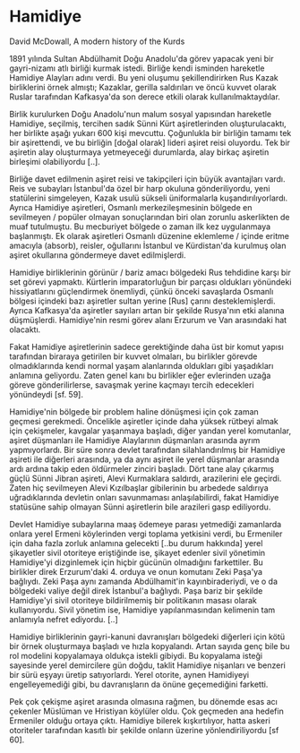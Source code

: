 # Hamidiye

David McDowall, A modern history of the Kurds

1891 yılında Sultan Abdülhamit Doğu Anadolu'da görev yapacak yeni bir gayri-nizamı atlı birliği kurmak istedi. Birliğe kendi isminden hareketle Hamidiye Alayları adını verdi. Bu yeni oluşumu şekillendirirken Rus Kazak birliklerini örnek almıştı; Kazaklar, gerilla saldırıları ve öncü kuvvet olarak Ruslar tarafından Kafkasya'da son derece etkili olarak kullanılmaktaydılar.

Birlik kurulurken Doğu Anadolu'nun malum sosyal yapısından hareketle Hamidiye, seçilmiş, tercihen sadık Sünni Kürt aşiretlerinden oluşturulacaktı, her birlikte aşağı yukarı 600 kişi mevcuttu. Çoğunlukla bir birliğin tamamı tek bir aşirettendi, ve bu birliğin [doğal olarak] lideri aşiret reisi oluyordu. Tek bir aşiretin alay oluşturmaya yetmeyeceği durumlarda, alay birkaç aşiretin birleşimi olabiliyordu [..].

Birliğe davet edilmenin aşiret reisi ve takipçileri için büyük avantajları vardı. Reis ve subayları İstanbul'da özel bir harp okuluna gönderiliyordu, yeni statülerini simgeleyen, Kazak usulü sükseli üniformalarla kuşandırılıyorlardı. Ayrıca Hamidiye aşiretleri, Osmanlı merkezileşmesinin bölgede en sevilmeyen / popüler olmayan sonuçlarından biri olan zorunlu askerlikten de muaf tutulmuştu. Bu mecburiyet bölgede o zaman ilk kez uygulanmaya başlanmıştı. Ek olarak aşiretleri Osmanlı düzenine eklemleme / içinde eritme amacıyla (absorb), reisler, oğullarını İstanbul ve Kürdistan'da kurulmuş olan aşiret okullarına göndermeye davet edilmişlerdi.

Hamidiye birliklerinin görünür / bariz amacı bölgedeki Rus tehdidine karşı bir set görevi yapmaktı. Kürtlerin imparatorluğun bir parçası oldukları yönündeki hissiyatlarını güçlendirmek önemliydi, çünkü önceki savaşlarda Osmanlı bölgesi içindeki bazı aşiretler sultan yerine [Rus] çarını desteklemişlerdi. Ayrıca Kafkasya'da aşiretler sayıları artan bir şekilde Rusya'nın etki alanına düşmüşlerdi. Hamidiye'nin resmi görev alanı Erzurum ve Van arasındaki hat olacaktı.

Fakat Hamidiye aşiretlerinin sadece gerektiğinde daha üst bir komut yapısı tarafından biraraya getirilen bir kuvvet olmaları, bu birlikler görevde olmadıklarında kendi normal yaşam alanlarında oldukları gibi yaşadıkları anlamına geliyordu. Zaten genel kanı bu birlikler eğer evlerinden uzağa göreve gönderilirlerse, savaşmak yerine kaçmayı tercih edecekleri yönündeydi [sf. 59].

Hamidiye'nin bölgede bir problem haline dönüşmesi için çok zaman geçmesi gerekmedi. Öncelikle aşiretler içinde daha yüksek rütbeyi almak için çekişmeler, kavgalar yaşanmaya başladı, diğer yandan yerel komutanlar, aşiret düşmanları ile Hamidiye Alaylarının düşmanları arasında ayrım yapmıyorlardı. Bir süre sonra devlet tarafından silahlandırılmış bir Hamidiye aşireti ile diğerleri arasında, ya da aynı aşiret ile yerel düşmanlar arasında ardı ardına takip eden öldürmeler zinciri başladı. Dört tane alay çıkarmış güçlü Sünni Jibran aşireti, Alevi Kurmaklara saldırdı, arazilerini ele geçirdi. Zaten hiç sevilmeyen Alevi Kızılbaşlar gibilerinin bu arbedede saldırıya uğradıklarında devletin onları savunmaması anlaşılabilirdi, fakat Hamidiye statüsüne sahip olmayan Sünni aşiretlerin bile arazileri gasp ediliyordu.

Devlet Hamidiye subaylarına maaş ödemeye parası yetmediği zamanlarda onlara yerel Ermeni köylerinden vergi toplama yetkisini verdi, bu Ermeniler için daha fazla zorluk anlamına gelecekti [..bu durum hakkında] yerel şikayetler sivil otoriteye eriştiğinde ise, şikayet edenler sivil yönetimin Hamidiye'yi dizginlemek için hiçbir gücünün olmadığını farkettiler. Bu birlikler direk Erzurum'daki 4. orduya ve onun komutanı Zeki Paşa'ya bağlıydı. Zeki Paşa aynı zamanda Abdülhamit'in kayınbiraderiydi, ve o da bölgedeki valiye değil direk İstanbul'a bağlıydı. Paşa bariz bir şekilde Hamidiye'yi sivil otoriteye bildirilmemiş bir politikanın masası olarak kullanıyordu. Sivil yönetim ise, Hamidiye yapılanmasından kelimenin tam anlamıyla nefret ediyordu. [..]

Hamidiye birliklerinin gayri-kanuni davranışları bölgedeki diğerleri için kötü bir örnek oluşturmaya başladı ve hızla kopyalandı. Artan sayıda genç bile bu rol modelini kopyalamaya oldukça istekli gibiydi. Bu kopyalama isteği sayesinde yerel demircilere gün doğdu, taklit Hamidiye nişanları ve benzeri bir sürü eşyayı üretip satıyorlardı. Yerel otorite, aynen Hamidiyeyi engelleyemediği gibi, bu davranışların da önüne geçemediğini farketti.

Pek çok çekişme aşiret arasında olmasına rağmen, bu dönemde esas acı çekenler Müslüman ve Hristiyan köylüler oldu. Çok geçmeden ana hedefin Ermeniler olduğu ortaya çıktı. Hamidiye bilerek kışkırtılıyor, hatta askeri otoriteler tarafından kasıtlı bir şekilde onların üzerine yönlendiriliyordu [sf 60].
